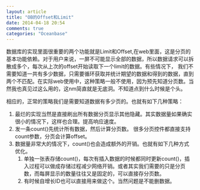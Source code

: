 ```yaml
---
layout: article
title: "OB的Offset和Limit"
date: 2014-04-18 20:54
comments: true
categories: "Oceanbase"
---
```


   数据库的实现里面很重要的两个功能就是Limit和Offset,在web里面，这是分页的基本功能依赖。对于用户来说，一屏不可能显示全部的数据，所以数据请求可以拆散成多个，每次从上次的offset开始读取下一个limit的数据。有些情况下， 我们不需要知道一共有多少数据，只需要循环获取并统计期望的数据和得到的数据，直到两个不匹配。在实际web使用中，这种策略一般不使用，因为预先知道分页数。当然我也真见过这么用的，这nm简直就是无底洞。不知道点到什么时候是个头。
   
   相应的，正常的策略我们是需要知道数据有多少页的。也就有如下几种策略：

   1. 最烂的实现当然是直接刷出所有数据分页显示其他隐藏。其实数据量如果确实很小的情况下，这样也合理。提高响应速度。
   1. 发一条count()先统计所有数据，然后计算分页数。 很多分页控件都直接支持count参数，分页会计算offset。
   2. 数据量非常大的情况下，count()也会造成额外的开销。也就有如下几种方式优化。
   	  1. 单独一张表存储count()，每次有插入数据的时候都同时更新count()，插入过程可以做成存储过程减少网络开销。或者其实我们需要的只是分页数，而每屏显示的数量往往又是固定的，可以直接存分页数。
      2. 有时候自增长ID也可以直接用来做这个。当然问题是不能删数据。
